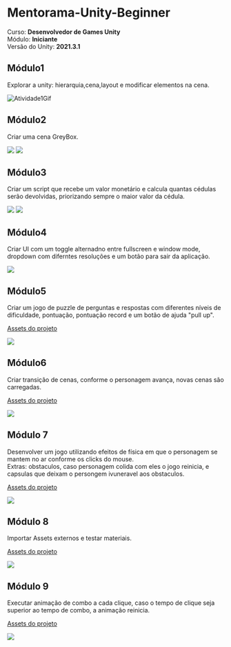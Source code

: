 # Mentorama-Unity-Beginner

Curso: **Desenvolvedor de Games Unity**<br/>
Módulo: **Iniciante**<br/>
Versão do Unity: **2021.3.1**<br/>

## Módulo1

Explorar a unity: hierarquia,cena,layout e modificar elementos na cena.

<img src ="./Atividades\Modulo1\atividade1gif.gif" alt="Atividade1Gif"/>

## Módulo2

Criar uma cena GreyBox.

<img src="./Atividades/Modulo2/edit_mode.png"/>
<img src="./Atividades/Modulo2/playMode.png"/>

## Módulo3

Criar um script que recebe um valor monetário e calcula quantas cédulas serão devolvidas, priorizando sempre o maior valor da cédula.

<img src="./Atividades/Modulo3/calcularCedulas.png">
<img src="./Atividades/Modulo3/codigo.png"/>

## Módulo4

Criar UI com um toggle alternadno entre fullscreen e window mode, dropdown com diferntes resoluções e um botão para sair da aplicação.

<img src="./Atividades/Modulo4/fullscreen.gif">

## Módulo5

Criar um jogo de puzzle de perguntas e respostas com diferentes níveis de dificuldade, pontuação, pontuação record e um botão de ajuda "pull up".


<a href="./Assets/Modulo5/">Assets do projeto</a>

<img src="./Atividades/Modulo5/puzzlegame.gif">

## Módulo6 

Criar transição de cenas, conforme o personagem avança, novas cenas são carregadas.

<a href="./Assets/Modulo6/">Assets do projeto </a>

<img src="./Atividades/Modulo6/SceneManager.gif">

## Módulo 7

Desenvolver um jogo utilizando efeitos de física em que o personagem se mantem no ar conforme os clicks do mouse.<br/>
Extras: obstaculos, caso personagem colida com eles o jogo reinicia, e capsulas que deixam o persongem ivuneravel aos obstaculos.

<a href="./Assets/Modulo 7/">Assets do projeto</a>

<img src="./Atividades/Modulo7/Modulo7Gif.gif">

## Módulo 8

Importar Assets externos e testar materiais.

<a href="./Assets/Modulo8">Assets do projeto</a>

<img src="./Atividades/Modulo8/Modulo8Gif.gif">

## Módulo 9

Executar animação de combo a cada clique, caso o tempo de clique seja superior ao tempo de combo, a animação reinicia.

<a href="./Assets/Modulo9/">Assets do projeto</a>

<img src="./Atividades/Modulo9/Modulo9Gif.gif">